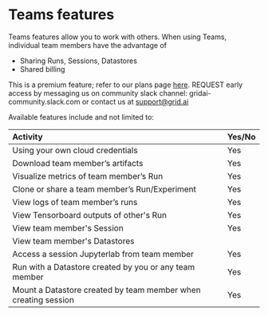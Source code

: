 # Teams features

Teams features allow you to work with others. When using Teams, individual team members have the advantage of

* Sharing Runs, Sessions, Datastores
* Shared billing

This is a premium feature; refer to our plans page [here](https://www.grid.ai/pricing/). REQUEST early access by messaging us on community slack channel: gridai-community.slack.com or contact us at [support@grid.ai](mailto:support@grid.ai)

Available features include and not limited to:

| Activity | Yes/No |
| :--- | :--- |
| Using your own cloud credentials | Yes |
| Download team member’s artifacts | Yes |
| Visualize metrics of team member’s Run | Yes |
| Clone or share a team member’s Run/Experiment | Yes |
| View logs of team member’s runs | Yes |
| View Tensorboard outputs of other's Run | Yes |
| View team member's Session | Yes |
| View team member's Datastores |  |
| Access a session Jupyterlab from team member | Yes |
| Run with a Datastore created by you or any team member | Yes |
| Mount a Datastore created by team member when creating session | Yes |

